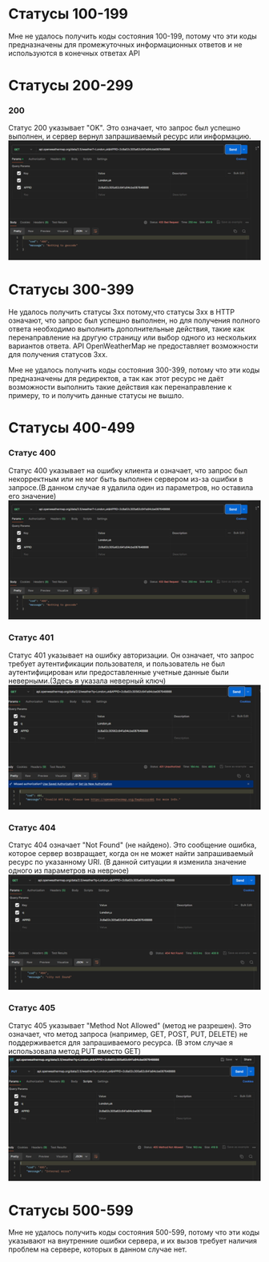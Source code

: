 # Статусы 100-199
Мне не удалось получить коды состояния 100-199, потому что эти коды предназначены для промежуточных информационных ответов и не используются в конечных ответах API

# Статусы 200-299
### 200
Статус 200 указывает "OK". Это означает, что запрос был успешно выполнен, и сервер вернул запрашиваемый ресурс или информацию.
![image](https://github.com/palonium/practice-/blob/main/JS%20Practice%20HTTP/400.jpg)

# Статусы 300-399
Не удалось получить статусы 3xx потому,что статусы 3xx в HTTP означают, что запрос был успешно выполнен, но для получения полного ответа необходимо выполнить дополнительные действия, такие как перенаправление на другую страницу или выбор одного из нескольких вариантов ответа. API OpenWeatherMap не предоставляет возможности для получения статусов 3xx.

Мне не удалось получить коды состояния 300-399, потому что эти коды предназначены для редиректов, а так как этот ресурс не даёт возможности выполнить такие действия как перенаправление к примеру, то и получить данные статусы не вышло.

# Статусы 400-499
### Статус 400
Статус 400 указывает на ошибку клиента и означает, что запрос был некорректным или не мог быть выполнен сервером из-за ошибки в запросе.(В данном случае я удалила один из параметров, но оставила его значение)
![image](400.jpg)
### Статус 401
Статус 401 указывает на ошибку авторизации. Он означает, что запрос требует аутентификации пользователя, и пользователь не был аутентифицирован или предоставленные учетные данные были неверными.(Здесь я указала неверный ключ)
![image](401.jpg)
### Статус 404
Статус 404 означает "Not Found" (не найдено). Это сообщение ошибка, которое сервер возвращает, когда он не может найти запрашиваемый ресурс по указанному URI. (В данной ситуации я изменила значение одного из параметров на неврное)
![image](404.jpg)
### Статус 405
Статус 405 указывает "Method Not Allowed" (метод не разрешен). Это означает, что метод запроса (например, GET, POST, PUT, DELETE) не поддерживается для запрашиваемого ресурса. (В этом случае я использовала метод PUT вместо GET)
![image](405.jpg)

# Статусы 500-599
Мне не удалось получить коды состояния 500-599, потому что эти коды указывают на внутренние ошибки сервера, и их вызов требует наличия проблем на сервере, которых в данном случае нет.

